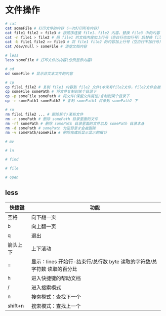 # 文件操作

```sh
# cat
cat someFile # 打印文件的内容（一次打印所有内容）
cat file1 file2 > file3 # 按顺序连接 file1、file2 内容，替换 file3 中的内容
cat -n file1 > file2 # 把 file1 的文档内容加上行号（空白行也加行号）后替换 file2 的内容
cat -b file1 file2 >> file3 # 将 file1 file2 的内容加上行号（空白行不加行号）内容相连，追加到 file3 文件里面
cat /dev/null > someFile # 清空文档内容

# less
less someFile # 打印文件的内容(分页显示内容)

# od
od someFile # 显示非文本文件的内容

# cp
cp file1 file2 # 复制 file1 内容到 file2 文件(本来有file2文件，file2文件会被替换掉)
cp someFile somePath # 将文件复制到某个目录下
cp -p someFile somePath # 将文件(保留文件属性)复制到某个目录下
cp -r somePath1 somePath2 # 复制 somePath1 目录到 somePath2 下

# rm
rm file1 file2 ... # 删除某个/某些文件
rm -r somePath # 删除 somePath 目录里面的文件
rm -rf somePath # 删除 somePath 目录里面的文件以及 somePath 目录本身
rm -d somePath # somePath 为空目录才会被删除
rm -v somePath/someFile # 删除完成后显示显示的细节

# mv

# ln

# find

# file

# open
```

## less

| 快捷键   | 功能                                                                     |
| -------- | ------------------------------------------------------------------------ |
| 空格     | 向下翻一页                                                               |
| b        | 向上翻一页                                                               |
| q        | 退出                                                                     |
| 箭头上下 | 上下滚动                                                                 |
| =        | 显示：lines 开始行-结束行/总行数 byte 读取的字符数/总字符数 读取的百分比 |
| h        | 进入快捷键的帮助文档                                                     |
| /        | 进入搜索模式                                                             |
| n        | 搜索模式：查找下一个                                                     |
| shift+n  | 搜索模式：查找上一个                                                     |
